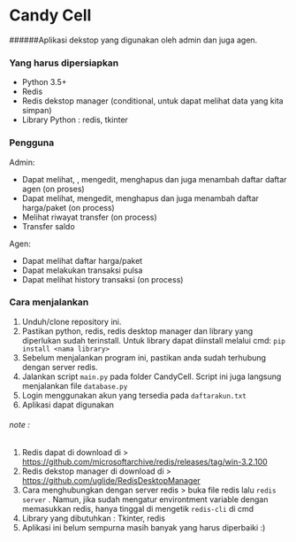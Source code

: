 # Candy Cell 
######Aplikasi dekstop yang digunakan oleh admin dan juga agen. 

### Yang harus dipersiapkan 
- Python 3.5+
- Redis
- Redis dekstop manager (conditional, untuk dapat melihat data yang kita simpan)
- Library Python : redis, tkinter

### Pengguna
Admin:
- Dapat melihat, , mengedit, menghapus dan juga menambah daftar daftar agen (on proses)
- Dapat melihat, mengedit, menghapus dan juga menambah daftar harga/paket (on process)
- Melihat riwayat transfer (on process)
- Transfer saldo

Agen:
- Dapat melihat daftar harga/paket
- Dapat melakukan transaksi pulsa
- Dapat melihat history transaksi (on process)

### Cara menjalankan 
1. Unduh/clone repository ini.
2. Pastikan python, redis, redis desktop manager dan library yang diperlukan sudah terinstall. Untuk library dapat diinstall melalui cmd: ```pip install <nama library>``` 
3. Sebelum menjalankan program ini, pastikan anda sudah terhubung dengan server redis. 
4. Jalankan script ```main.py``` pada folder CandyCell. Script ini juga langsung menjalankan file ```database.py```
5. Login menggunakan akun yang tersedia pada ```daftarakun.txt``` 
6. Aplikasi dapat digunakan

###### note :
1. Redis dapat di download di > https://github.com/microsoftarchive/redis/releases/tag/win-3.2.100
2. Redis dekstop manager di download di > https://github.com/uglide/RedisDesktopManager
3. Cara menghubungkan dengan server redis > buka file redis lalu ```redis server``` . Namun, jika sudah mengatur environtment variable dengan memasukkan redis, hanya tinggal di mengetik ```redis-cli``` di cmd
4. Library yang dibutuhkan : Tkinter, redis
5. Aplikasi ini belum sempurna masih banyak yang harus diperbaiki :)
